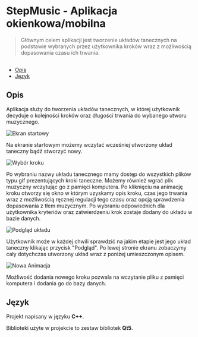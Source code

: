 # StepMusic - Aplikacja okienkowa/mobilna
> Głównym celem aplikacji jest tworzenie układów tanecznych na podstawie wybranych przez użytkownika kroków wraz z możliwością dopasowania czasu ich trwania.

## 
* [Opis](#Opis)
* [Język](#Język)


## Opis

Aplikacja służy do tworzenia układów tanecznych, w której użytkownik decyduje o kolejności kroków oraz długości trwania do wybanego utworu muzycznego. 

![Ekran startowy](https://github.com/MagdalenaZimoch/Projekt-C-/blob/master/Pliki/aplikacjamuzyczna1.PNG "Ekran Startowy")

Na ekranie startowym możemy wczytać wcześniej utworzony układ taneczny bądź stworzyć nowy.

![Wybór kroku](https://github.com/MagdalenaZimoch/Projekt-C-/blob/master/Pliki/aplikacjamuzyczna2.PNG "Wybór kroku")

Po wybraniu nazwy układu tanecznego mamy dostęp do wszystkich plików typu gif prezentujących kroki taneczne. Możemy również wgrać plik muzyczny wczytując go z pamięci komputera. Po kliknięciu na animację kroku otworzy się okno w którym uzyskamy opis kroku, czas jego trwania wraz z możliwością ręcznej regulacji tego czasu oraz opcją sprawdzenia dopasowania z tłem muzycznym. 
Po wybraniu odpowiednich dla użytkownika kryteriów oraz zatwierdzeniu krok zostaje dodany do układu w bazie danych.

![Podgląd układu](https://github.com/MagdalenaZimoch/Projekt-C-/blob/master/Pliki/aplikacjamuzyczna4.PNG "Podgląd układu")

Użytkownik może w każdej chwili sprawdzić na jakim etapie jest jego układ taneczny klikając przycisk "Podgląd". Po lewej stronie ekranu zobaczymy cały dotychczas utworzony układ wraz z poniżej umieszczonym opisem.

![Nowa Animacja](https://github.com/MagdalenaZimoch/Projekt-C-/blob/master/Pliki/aplikacjamuzyczna3.PNG "Nowa animacja")

Możliwość dodania nowego kroku pozwala na wczytanie pliku z pamięci komputera i dodania go do bazy danych.


## Język

Projekt napisany w języku **C++**.

Biblioteki użyte w projekcie to zestaw bibliotek **Qt5**.







